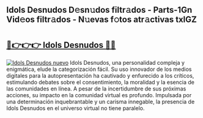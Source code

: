 ## Idols Desnudos D𝚎sn𝚞dos filtr𝚊dos - Parts-1Gn Vid𝚎os filtr𝚊dos - N𝚞evas f𝚘tos atr𝚊ctivas txlGZ

# <h2><a href="http://mb2i6h.tromn.icu/?c=Idols+Desnudos">🔗👉👉👉 Idols Desnudos 🔗🔗</a></h2>

[![Idols Desnudos nuevo](https://i.imgur.com/pEAQMta.gif)](http://mb2i6h.tromn.icu/?c=Idols+Desnudos)
Idols Desnudos, una personalidad compleja y enigmática, elude la categorización fácil. Su uso innovador de los medios digitales para la autopresentación ha cautivado y enfurecido a los críticos, estimulando debates sobre el consentimiento, la moralidad y la esencia de las comunidades en línea. A pesar de la incertidumbre de sus próximas acciones, su impacto en la comunidad virtual es profundo. Impulsada por una determinación inquebrantable y un carisma innegable, la presencia de Idols Desnudos en el universo virtual no tiene paralelo.
